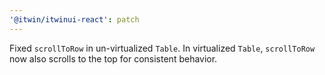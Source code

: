 ```yaml
---
'@itwin/itwinui-react': patch
---
```


Fixed `scrollToRow` in un-virtualized `Table`. In virtualized `Table`, `scrollToRow` now also scrolls to the top for consistent behavior.
